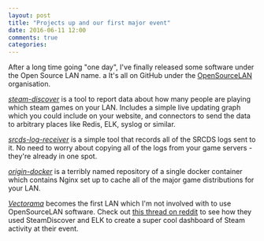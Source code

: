 ```yaml
---
layout: post
title: "Projects up and our first major event"
date: 2016-06-11 12:00
comments: true
categories: 
---
```


After a long time going "one day", I've finally released some software under the Open Source LAN name. a
It's all on GitHub under the [OpenSourceLAN](https://github.com/OpenSourceLAN/)
organisation. 

[*steam-discover*](https://github.com/OpenSourceLAN/steam-discover) is a 
tool to report data about how many people are playing which steam games 
on your LAN. Includes a simple live updating graph which you could 
include on your website, and connectors to send the data to arbitrary 
places like Redis, ELK, syslog or similar. 

[*srcds-log-receiver*](https://github.com/OpenSourceLAN/srcds-log-receiver) 
is a simple tool that records all of the SRCDS logs sent to it. No need
to worry about copying all of the logs from your game servers - they're
already in one spot. 

[*origin-docker*](https://github.com/OpenSourceLAN/origin-docker) is 
a terribly named repository of a single docker container which contains
Nginx set up to cache all of the major game distributions for your LAN.

[*Vectorama*](http://vectorama.info) becomes the first LAN which I'm
not involved with to use OpenSourceLAN software. Check out 
[this thread on reddit](https://www.reddit.com/r/lanparty/comments/4nb8rs/vectorama_2016_trying_out_opensourcelans/)
to see how they used SteamDiscover and ELK to create a super cool
dashboard of Steam activity at their event.

